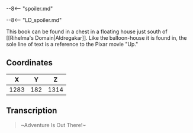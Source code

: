  

--8<-- "spoiler.md"

--8<-- "LD_spoiler.md"

This book can be found in a chest in a floating house just south of [[Rihelma's Domain|Aldregakar]]. Like the balloon-house it is found in, the sole line of text is a reference to the Pixar movie "Up."

## Coordinates
| **X** | **Y** | **Z** |
| :---: | :---: | :---: |
| 1283  |  182  | 1314  |

## Transcription
> \~Adventure Is Out There!~
